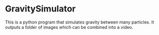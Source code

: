 # GravitySimulator

This is a python program that simulates gravity between many particles. It outputs a folder of images which can be combined into a video.

